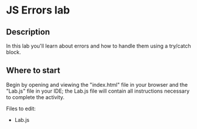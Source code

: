 # JS Errors lab

## Description

In this lab you'll learn about errors and how to handle them using a try/catch block.

## Where to start

Begin by opening and viewing the "index.html" file in your browser and the "Lab.js" file in your IDE; the Lab.js file will contain all instructions necessary to complete the activity.

Files to edit:
- Lab.js


